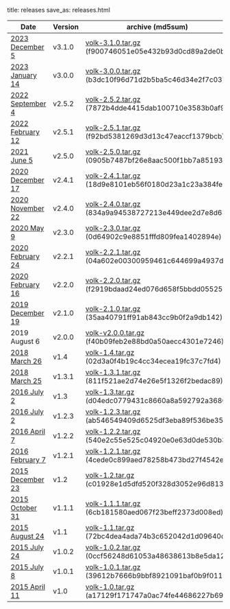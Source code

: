 title: releases
save_as: releases.html

| Date                                             | Version | archive (md5sum)                                                                          | detached signatures                                          |
|--------------------------------------------------|---------|-------------------------------------------------------------------------------------------|--------------------------------------------------------------|
| [2023 December 5](../release-v310.html)    | v3.1.0  | [volk-3.1.0.tar.gz](../releases/volk-3.1.0.tar.gz) \(f900746051e05e432b93d0cd89a2de0b\)   | [3.1.0.sha256.sig](../releases/3.1.0.sha256.sig)/[volk-3.0.0.tar.gz.asc](../releases/volk-3.0.0.tar.gz.asc)
| [2023 January 14](../major-release-v300.html)    | v3.0.0  | [volk-3.0.0.tar.gz](../releases/volk-3.0.0.tar.gz) \(b3dc10f96d71d2b5ba5c46d34e2f7c03\)   | [3.0.0.sha256.sig](../releases/3.0.0.sha256.sig)/[volk-3.0.0.tar.gz.asc](../releases/volk-3.0.0.tar.gz.asc)
| [2022 September 4](../release-v252.html)         | v2.5.2  | [volk-2.5.2.tar.gz](../releases/volk-2.5.2.tar.gz) \(7872b4dde4415dab100710e3583b0af9\)   | [2.5.2.sha256.sig](../releases/2.5.2.sha256.sig)/[volk-2.5.2.tar.gz.asc](../releases/volk-2.5.2.tar.gz.asc)
| [2022 February 12](../release-v251.html)         | v2.5.1  | [volk-2.5.1.tar.gz](../releases/volk-2.5.1.tar.gz) \(f92bd5381269d3d13c47eaccf1379bcb\)   | [2.5.1.sha256.sig](../releases/2.5.1.sha256.sig)/[volk-2.5.1.tar.gz.asc](../releases/volk-2.5.1.tar.gz.asc)
| [2021 June 5](../release-v250.html)              | v2.5.0  | [volk-2.5.0.tar.gz](../releases/volk-2.5.0.tar.gz) \(0905b7487bf26e8aac500f1bb7a85193\)   | [2.5.0.sha256.sig](../releases/2.5.0.sha256.sig)/[volk-2.5.0.tar.gz.asc](../releases/volk-2.5.0.tar.gz.asc)
| [2020 December 17](../release-v241.html)         | v2.4.1  | [volk-2.4.1.tar.gz](../releases/volk-2.4.1.tar.gz) \(18d9e8101eb56f0180d23a1c23a384fe\)   | [2.4.1.sha256.sig](../releases/2.4.1.sha256.sig)/[volk-2.4.1.tar.gz.asc](../releases/volk-2.4.1.tar.gz.asc)
| [2020 November 22](../release-v240.html)         | v2.4.0  | [volk-2.4.0.tar.gz](../releases/volk-2.4.0.tar.gz) \(834a9a94538727213e449dee2d7e8d63\)   | [2.4.0.sha256.sig](../releases/2.4.0.sha256.sig)
| [2020 May 9](../release-v230.html)               | v2.3.0  | [volk-2.3.0.tar.gz](../releases/volk-2.3.0.tar.gz) \(0d64902c9e8851fffd809fea1402894e\)   | [2.3.0.sha256.sig](../releases/2.3.0.sha256.sig)       
| [2020 February 24](../release-v221.html)         | v2.2.1  | [volk-2.2.1.tar.gz](../releases/volk-2.2.1.tar.gz) \(04a602e00300959461c644699a4937df\)   | [2.2.1.sha256.sig](../releases/2.2.1.sha256.sig)       
| [2020 February 16](../release-v220.html)         | v2.2.0  | [volk-2.2.0.tar.gz](../releases/volk-2.2.0.tar.gz) \(f2919bdaad24ed076d658f5bbdd05525\)   | [2.2.0.sha256.sig](../releases/2.2.0.sha256.sig)             |
| [2019 December 19](../release-v210.html)         | v2.1.0  | [volk-2.1.0.tar.gz](../releases/volk-2.1.0.tar.gz) \(35aa40791ff91ab843cc9b0f2a9db142\)   |                                                              |
| 2019 August 6                                    | v2.0.0  | [volk-v2.0.0.tar.gz](../releases/volk-v2.0.0.tar.gz) \(f40b09feb2e88bd0a50aecc4301e7246\) | [volk-v2.0.0.tar.gz.asc](../releases/volk-v2.0.0.tar.gz.asc) |
| [2018 March 26](../release-v14.html)             | v1.4    | [volk-1.4.tar.gz](../releases/volk-1.4.tar.gz) \(02d3a0f4b19c4cc34ecea19fc37c7fd4\)       | [volk-1.4.tar.gz.asc](../releases/volk-1.3.tar.gz.asc)       |
| [2018 March 25](../release-v131.html)            | v1.3.1  | [volk-1.3.1.tar.gz](../releases/volk-1.3.1.tar.gz) \(811f521ae2d74e26e5f1326f2bedac89\)   | [volk-1.3.1.tar.gz.asc](../releases/volk-1.3.tar.gz.asc)     |
| [2016 July 2](../release-v13.html)               | v1.3    | [volk-1.3.tar.gz](../releases/volk-1.3.tar.gz) \(d04edc0779431c8660a8a592792a3680\)       | [volk-1.3.tar.gz.asc](../releases/volk-1.3.tar.gz.asc)       |
| [2016 July 2](../release-v123.html)              | v1.2.3  | [volk-1.2.3.tar.gz](../releases/volk-1.2.2.tar.gz) \(ab546549409d6525df3eba89f536be35\)   | [volk-1.2.3.tar.gz.asc](../releases/volk-1.2.2.tar.gz.asc)   |
| [2016 April 7](../release-v122.html)             | v1.2.2  | [volk-1.2.2.tar.gz](../releases/volk-1.2.2.tar.gz) \(540e2c55e525c04920e0e63d0de530b3\)   |                                                              |
| [2016 February 7](../release-v121.html)          | v1.2.1  | [volk-1.2.1.tar.gz](../releases/volk-1.2.1.tar.gz) \(4cede0c899aed78258b473bd27f4542e\)   |                                                              |
| [2015 December 23](../release-v12.html)          | v1.2    | [volk-1.2.tar.gz](../releases/volk-1.2.tar.gz) \(c01928e1d5dfd520f328d3052e96d813\)       |                                                              |
| [2015 October 31](../release-v111.html)          | v1.1.1  | [volk-1.1.1.tar.gz](../releases/volk-1.1.1.tar.gz) \(6cb181580aed067f23beff2373d008ed\)   |                                                              |
| [2015 August 24](../release-v11.html)            | v1.1    | [volk-1.1.tar.gz](../releases/volk-1.1.tar.gz) \(72bc4dea4ada74b3c652042d1d09640c\)       |                                                              |
| [2015 July 24](../maintenance-release-v102.html) | v1.0.2  | [volk-1.0.2.tar.gz](../releases/volk-1.0.2.tar.gz) \(0ccf56248d61053a48638613b8e5da12\)   |                                                              |
| [2015 July 8](../maintenance-release-v101.html)  | v1.0.1  | [volk-1.0.1.tar.gz](../releases/volk-1.0.1.tar.gz) \(39612b7666b9bbf8921091baf0b9f011\)   |                                                              |
| [2015 April 11](../initial-release.html)         | v1.0    | [volk-1.0.tar.gz](../releases/volk-1.0.tar.gz) \(a17129f171747a0ac74fe44686227b69\)       |                                                              |
